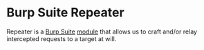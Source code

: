 # Burp Suite Repeater

Repeater is a [Burp Suite](Burp%20Suite.md) [module](modules.md) that allows us to craft and/or relay intercepted requests to a target at will.